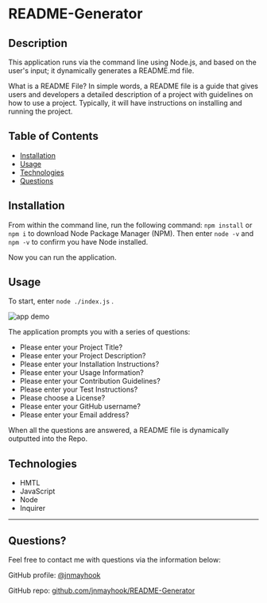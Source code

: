 # README-Generator

## Description 
  
This application runs via the command line using Node.js, and based on the user's input; it dynamically generates a README.md file.

What is a README File? In simple words, a README file is a guide that gives users and developers a detailed description of a project with guidelines on how to use a project. Typically, it will have instructions on installing and running the project.


## Table of Contents

* [Installation](#installation)
* [Usage](#usage)
* [Technologies](#technologies)
* [Questions](#questions)
  

## Installation

From within the command line, run the following command: `npm install` or `npm i` to download Node Package Manager (NPM).  Then enter `node -v` and `npm -v` to confirm you have Node installed. 

Now you can run the application. 


## Usage 

To start, enter `node ./index.js` . 

![app demo](./assets/README%20Generator.gif)

The application prompts you with a series of questions: 
- Please enter your Project Title?
- Please enter your Project Description? 
- Please enter your Installation Instructions? 
- Please enter your Usage Information? 
- Please enter your Contribution Guidelines? 
- Please enter your Test Instructions? 
- Please choose a License?
- Please enter your GitHub username? 
- Please enter your Email address?

When all the questions are answered, a README file is dynamically outputted into the Repo. 


## Technologies

- HMTL
- JavaScript
- Node
- Inquirer

---

## Questions?
Feel free to contact me with questions via the information below:

GitHub profile: [@jnmayhook](https://github.com/jnmayhook)

GitHub repo: [github.com/jnmayhook/README-Generator](https://github.com/jnmayhook/README-Generator)